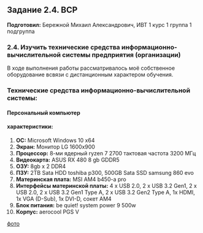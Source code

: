 Задание 2.4. ВСР
------------
**Подготовил:** Бережной Михаил Александрович, ИВТ 1 курс 1 группа 1 подгруппа

### 2.4. Изучить технические средства информационно-вычислительной системы предприятия (организации)

В ходе выполнения работы рассматривалось моё собственное оборудование всвязи с дистанционным характером обучения.

### Технические средства информационно-вычислительной системы:

#### Персональный компьютер

#### характеристики:

1. **ОС:** Microsoft Windows 10 x64
2. **Экран:** Монитор LG 1600x900
3. **Процессор:** 8-ми ядерный ryzen 7 2700 тактовая частота 3200 МГц
4. **Видеокарта:** ASUS RX 480  8 gb GDDR5
5. **ОЗУ:** 8gb x 2 DDR4
6. **ПЗУ:** 2TB Sata HDD toshiba p300, 500GB Sata SSD samsung 860 evo
7. **Материнская плата:** MSI AM4 b450-a pro
8. **Интерфейсы материнской платы:** 4 x USB 2.0, 2 x USB 3.2 Gen1, 2 x USB 2.0, 2 x USB 3.2 Gen1 Type A, 2 x USB 3.2 Gen2 Type A, 1x HDMI, 1x VGA (D-Sub), 1x DVI-D, сокет AM4
9. **Блок питания:** be quiet! system power 9 500w
10. **Корпус:** aerocool  PGS V

[фото](https://drive.google.com/file/d/11t0hlMkKXFNKES3FHFzVow4EdY-71rBn/view?usp=sharing)

